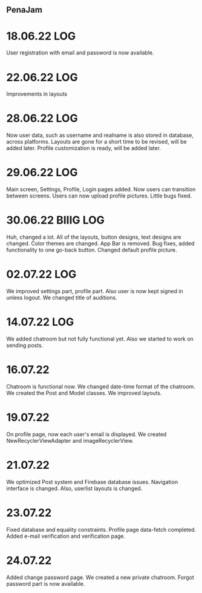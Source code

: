 ## PenaJam

# 18.06.22 LOG
User registration with email and password is now available.

# 22.06.22 LOG
Improvements in layouts

# 28.06.22 LOG
Now user data, such as username and realname is also stored in database, across platforms.
Layouts are gone for a short time to be revised, will be added later.
Profile customization is ready, will be added later.

# 29.06.22 LOG
Main screen, Settings, Profile, Login pages added.
Now users can transition between screens. Users can now upload profile pictures.
Little bugs fixed.

# 30.06.22 BIIIG LOG
Huh, changed a lot.
All of the layouts, button designs, text designs are changed. Color themes are changed. App Bar is removed.
Bug fixes, added functionality to one go-back button. Changed default profile picture.

# 02.07.22 LOG
We improved settings part, profile part. Also user is now kept signed in unless logout.
We changed title of auditions.

# 14.07.22 LOG
We added chatroom but not fully functional yet. 
Also we started to work on sending posts.

# 16.07.22
Chatroom is functional now. We changed date-time format of the chatroom. 
We created the Post and Model classes.
We improved layouts.

# 19.07.22
On profile page, now each user's email is displayed.
We created NewRecyclerViewAdapter and imageRecyclerView.

# 21.07.22
We optimized Post system and Firebase database issues.
Navigation interface is changed.
Also, userlist layouts is changed.

# 23.07.22
Fixed database and equality constraints.
Profile page data-fetch completed.
Added e-mail verification and verification page.

# 24.07.22
Added change password page.
We created a new private chatroom.
Forgot password part is now available.
